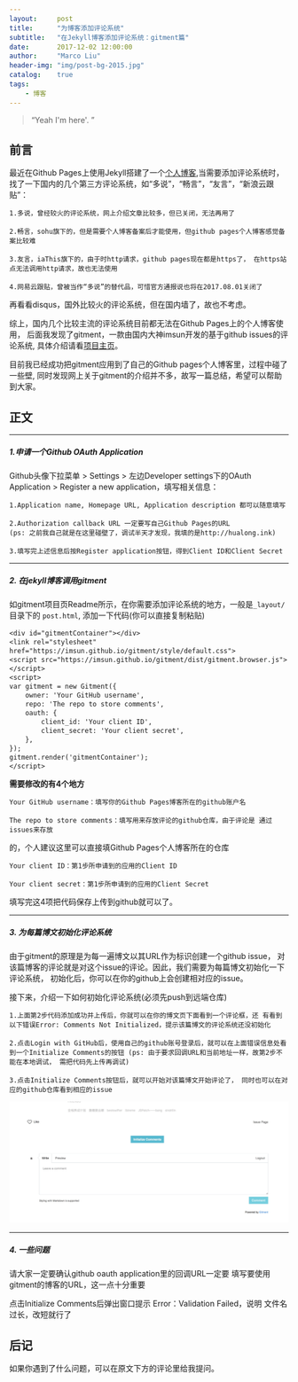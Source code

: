 ```yaml
---
layout:     post
title:      "为博客添加评论系统"
subtitle:   "在Jekyll博客添加评论系统：gitment篇"
date:       2017-12-02 12:00:00
author:     "Marco Liu"
header-img: "img/post-bg-2015.jpg"
catalog:    true
tags:
    - 博客
---
```


> “Yeah I'm here'. ”


## 前言

最近在Github Pages上使用Jekyll搭建了一个[个人博客](http://hualong.ink),当需要添加评论系统时，找了一下国内的几个第三方评论系统，如“多说”，“畅言”，“友言”，“新浪云跟贴”：

	1.多说，曾经较火的评论系统，网上介绍文章比较多，但已关闭，无法再用了

	2.畅言，sohu旗下的，但是需要个人博客备案后才能使用，但github pages个人博客感觉备案比较难

	3.友言，iaThis旗下的，由于时http请求，github pages现在都是https了， 在https站点无法调用http请求，故也无法使用

	4.网易云跟贴，曾被当作“多说”的替代品，可惜官方通报说也将在2017.08.01关闭了

再看看disqus，国外比较火的评论系统，但在国内墙了，故也不考虑。

综上，国内几个比较主流的评论系统目前都无法在Github Pages上的个人博客使用， 后面我发现了gitment，一款由国内大神imsun开发的基于github issues的评论系统, 具体介绍请看[项目主页]( github.com/imsun/gitment )。

目前我已经成功把gitment应用到了自己的Github pages个人博客里，过程中碰了一些壁, 同时发现网上关于gitment的介绍并不多，故写一篇总结，希望可以帮助到大家。

## 正文

---
##### 1.申请一个Github OAuth Application

Github头像下拉菜单 > Settings > 左边Developer settings下的OAuth Application > Register a new application，填写相关信息：

	1.Application name, Homepage URL, Application description 都可以随意填写

	2.Authorization callback URL 一定要写自己Github Pages的URL 
	(ps: 之前我自己就是在这里碰壁了，调试半天才发现，我填的是http://hualong.ink)
	
	3.填写完上述信息后按Register application按钮，得到Client ID和Client Secret

---
##### 2. 在jekyll博客调用gitment

如gitment项目页Readme所示，在你需要添加评论系统的地方，一般是`_layout/`目录下的 `post.html`, 添加一下代码(你可以直接复制粘贴)

```
<div id="gitmentContainer"></div>
<link rel="stylesheet" href="https://imsun.github.io/gitment/style/default.css">
<script src="https://imsun.github.io/gitment/dist/gitment.browser.js"></script>
<script>
var gitment = new Gitment({
    owner: 'Your GitHub username',
    repo: 'The repo to store comments',
    oauth: {
        client_id: 'Your client ID',
        client_secret: 'Your client secret',
    },
});
gitment.render('gitmentContainer');
</script>
```
**需要修改的有4个地方**

	Your GitHub username：填写你的Github Pages博客所在的github账户名

	The repo to store comments：填写用来存放评论的github仓库，由于评论是 通过issues来存放
的，个人建议这里可以直接填Github Pages个人博客所在的仓库

	Your client ID：第1步所申请到的应用的Client ID

	Your client secret：第1步所申请到的应用的Client Secret

填写完这4项把代码保存上传到github就可以了。

---
##### 3. 为每篇博文初始化评论系统

由于gitment的原理是为每一遍博文以其URL作为标识创建一个github issue， 对该篇博客的评论就是对这个issue的评论。因此，我们需要为每篇博文初始化一下评论系统， 初始化后，你可以在你的github上会创建相对应的issue。

接下来，介绍一下如何初始化评论系统(必须先push到远端仓库)

	1.上面第2步代码添加成功并上传后，你就可以在你的博文页下面看到一个评论框，还 有看到以下错误Error: Comments Not Initialized，提示该篇博文的评论系统还没初始化

	2.点击Login with GitHub后，使用自己的github账号登录后，就可以在上面错误信息处看到一个Initialize Comments的按钮 (ps: 由于要求回调URL和当前地址一样，故第2步不能在本地调试， 需把代码先上传再调试)

	3.点击Initialize Comments按钮后，就可以开始对该篇博文开始评论了， 同时也可以在对应的github仓库看到相应的issue

![](/img/in-post/jekyll/2017-11-19-jekyll-06.jpg)

---
##### 4. 一些问题


请大家一定要确认github oauth application里的回调URL一定要 填写要使用gitment的博客的URL，这一点十分重要

点击Initialize Comments后弹出窗口提示 Error：Validation Failed，说明 文件名过长，改短就行了


## 后记

如果你遇到了什么问题，可以在原文下方的评论里给我提问。
